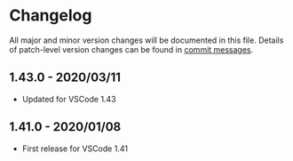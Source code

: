 # Changelog
All major and minor version changes will be documented in this file. Details of
patch-level version changes can be found in [commit messages](../../commits/master).

## 1.43.0 - 2020/03/11
- Updated for VSCode 1.43

## 1.41.0 - 2020/01/08
- First release for VSCode 1.41
